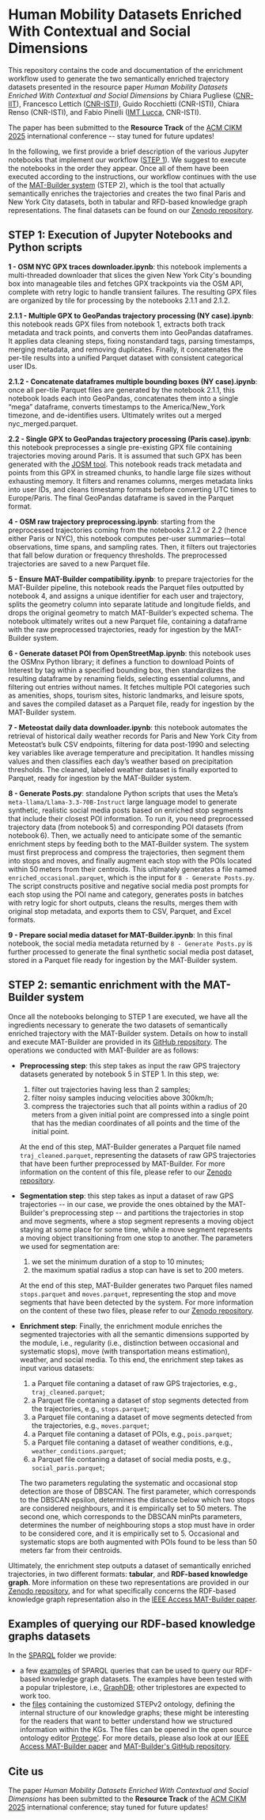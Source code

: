 # Human Mobility Datasets Enriched With Contextual and Social Dimensions

This repository contains the code and documentation of the enrichment workflow used to generate the two semantically enriched trajectory datasets presented in the resource paper *Human Mobility Datasets Enriched With Contextual and Social Dimensions* by Chiara Pugliese ([CNR-IIT](https://www.iit.cnr.it/en/)), Francesco Lettich ([CNR-ISTI](https://www.isti.cnr.it/en/)), Guido Rocchietti (CNR-ISTI), Chiara Renso (CNR-ISTI), and Fabio Pinelli ([IMT Lucca](https://www.imtlucca.it/), CNR-ISTI). 

The paper has been submitted to the **Resource Track** of the [ACM CIKM 2025](https://cikm2025.org/) international conference -- stay tuned for future updates!

In the following, we first provide a brief description of the various Jupyter notebooks that implement our workflow ([STEP 1](https://github.com/Fr4nz83/MAT-Dataset/blob/main/README.md#step-1-execution-of-jupyter-notebooks-and-python-scripts)). We suggest to execute the notebooks in the order they appear.
Once all of them have been executed according to the instructions, our workflow continues with the use of the [MAT-Builder system](https://github.com/chiarap2/MAT_Builder) (STEP 2), which is the tool that actually semantically enriches the trajectories and creates the two final Paris and New York City datasets, both in tabular and RFD-based knowledge graph representations. The final datasets can be found on our [Zenodo repository](https://doi.org/10.5281/zenodo.15624419).


## STEP 1: Execution of Jupyter Notebooks and Python scripts

**1 - OSM NYC GPX traces downloader.ipynb**: 
this notebook implements a multi-threaded downloader that slices the given New York City's bounding box into manageable tiles and fetches GPX trackpoints via the OSM API, complete with retry logic to handle transient failures. The resulting GPX files are organized by tile for processing by the notebooks 2.1.1 and 2.1.2.

**2.1.1 - Multiple GPX to GeoPandas trajectory processing (NY case).ipynb**:
this notebook reads GPX files from notebook 1, extracts both track metadata and track points, and converts them into GeoPandas dataframes. It applies data cleaning steps, fixing nonstandard tags, parsing timestamps, merging metadata, and removing duplicates. Finally, it concatenates the per-tile results into a unified Parquet dataset with consistent categorical user IDs.

**2.1.2 - Concatenate dataframes multiple bounding boxes (NY case).ipynb**:
once all per-tile Parquet files are generated by the notebook 2.1.1, this notebook loads each into GeoPandas, concatenates them into a single “mega” dataframe, converts timestamps to the America/New_York timezone, and de-identifies users. Ultimately writes out a merged nyc_merged.parquet.

**2.2 - Single GPX to GeoPandas trajectory processing (Paris case).ipynb**:
this notebook preprocesses a single pre-existing GPX file containing trajectories moving around Paris. It is assumed that such GPX has been generated with the [JOSM tool](https://josm.openstreetmap.de/). This notebook reads track metadata and points from this GPX in streamed chunks, to handle large file sizes without exhausting memory. It filters and renames columns, merges metadata links into user IDs, and cleans timestamp formats before converting UTC times to Europe/Paris. The final GeoPandas dataframe is saved in the Parquet format.

**4 - OSM raw trajectory preprocessing.ipynb**:
starting from the preprocessed trajectories coming from the notebooks 2.1.2 or 2.2 (hence either Paris or NYC), this notebook computes per-user summaries—total observations, time spans, and sampling rates. Then, it filters out trajectories that fall below duration or frequency thresholds. The preprocessed trajectories are saved to a new Parquet file.

**5 - Ensure MAT-Builder compatibility.ipynb**:
to prepare trajectories for the MAT-Builder pipeline, this notebook reads the Parquet files outputted by notebook 4, and assigns a unique identifier for each user and trajectory, splits the geometry column into separate latitude and longitude fields, and drops the original geometry to match MAT-Builder’s expected schema. The notebook ultimately writes out a new Parquet file, containing a dataframe with the raw preprocessed trajectories, ready for ingestion by the MAT-Builder system.

**6 - Generate dataset POI from OpenStreetMap.ipynb**:
this notebook uses the OSMnx Python library; it defines a function to download Points of Interest by tag within a specified bounding box, then standardizes the resulting dataframe by renaming fields, selecting essential columns, and filtering out entries without names. It fetches multiple POI categories such as amenities, shops, tourism sites, historic landmarks, and leisure spots, and saves the compiled dataset as a Parquet file, ready for ingestion by the MAT-Builder system.

**7 - Meteostat daily data downloader.ipynb**:
this notebook automates the retrieval of historical daily weather records for Paris and New York City from Meteostat’s bulk CSV endpoints, filtering for data post-1990 and selecting key variables like average temperature and precipitation. It handles missing values and then classifies each day’s weather based on precipitation thresholds. The cleaned, labeled weather dataset is finally exported to Parquet, ready for ingestion by the MAT-Builder system.

**8 - Generate Posts.py**: 
standalone Python scripts that uses the Meta’s ```meta-llama/Llama-3.3-70B-Instruct``` large language model to generate synthetic, realistic social media posts based on enriched stop segments that include their closest POI information.  To run it, you need preprocessed trajectory data (from notebook 5) and corresponding POI datasets (from notebook 6). Then, we actually need to anticipate some of the semantic enrichment steps by feeding both to the MAT‑Builder system. The system must first preprocess and compress the trajectories, then segment them into stops and moves, and finally augment each stop with the POIs located within 50 meters from their centroids. This ultimately generates a file named ```enriched_occasional.parquet```, which is the input for ```8 - Generate Posts.py```. The script constructs positive and negative social media post prompts for each stop using the POI name and category, generates posts in batches with retry logic for short outputs, cleans the results, merges them with original stop metadata, and exports them to CSV, Parquet, and Excel formats.

**9 - Prepare social media dataset for MAT-Builder.ipynb**:
In this final notebook, the social media metadata returned by ```8 - Generate Posts.py``` is further processed to generate the final synthetic social media post dataset, stored in a Parquet file ready for ingestion by the MAT-Builder system.


## STEP 2: semantic enrichment with the MAT-Builder system

Once all the notebooks belonging to STEP 1 are executed, we have all the ingredients necessary to generate the two datasets of semantically enriched trajectory with the MAT-Builder system. Details on how to install and execute MAT-Builder are provided in its [GitHub repository](https://github.com/chiarap2/MAT_Builder). The operations we conducted with MAT-Builder are as follows:

- **Preprocessing step**: this step takes as input the raw GPS trajectory datasets generated by notebook 5 in STEP 1. In this step, we:
   1. filter out trajectories having less than 2 samples;
   2. filter noisy samples inducing velocities above 300km/h;
   3. compress the trajectories such that all points within a radius of 20 meters from a given initial point are compressed into a single point that has the median coordinates of all points and the time of the initial point.
  
  At the end of this step, MAT-Builder generates a Parquet file named ```traj_cleaned.parquet```, representing the datasets of raw GPS trajectories that have been further preprocessed by MAT-Builder. For more information on the content of this file, please refer to our [Zenodo repository](https://doi.org/10.5281/zenodo.15624419).

- **Segmentation step**: this step takes as input a dataset of raw GPS trajectories -- in our case, we provide the ones obtained by the MAT-Builder's preprocessing step -- and partitions the trajectories in stop and move segments, where a stop segment represents a moving object staying at some place for some time, while a move segment represents a moving object transitioning from one stop to another. The parameters we used for segmentation are:
  1. we set the minimum duration of a stop to 10 minutes;
  2. the maximum spatial radius a stop can have is set to 200 meters. 

  At the end of this step, MAT-Builder generates two Parquet files named ```stops.parquet``` and ```moves.parquet```, representing the stop and move segments that have been detected by the system. For more information on the content of these two files, please refer to our [Zenodo repository](https://doi.org/10.5281/zenodo.15624419).

- **Enrichment step**: Finally, the enrichment module enriches the segmented trajectories with all the semantic dimensions supported by the module, i.e., regularity (i.e., distinction between occasional and systematic stops), move (with transportation means estimation), weather, and social media. To this end, the enrichment step takes as input various datasets:
  1. a Parquet file contaning a dataset of raw GPS trajectories, e.g., ```traj_cleaned.parquet```;
  2. a Parquet file contaning a dataset of stop segments detected from the trajectories, e.g., ```stops.parquet```;
  3. a Parquet file contaning a dataset of move segments detected from the trajectories, e.g., ```moves.parquet```;
  4. a Parquet file contaning a dataset of POIs, e.g., ```pois.parquet```;
  5. a Parquet file contaning a dataset of weather conditions, e.g., ```weather_conditions.parquet```;
  6. a Parquet file contaning a dataset of social media posts, e.g., ```social_paris.parquet```;

  The two parameters regulating the systematic and occasional stop detection are those of DBSCAN. The first parameter, which corresponds to the DBSCAN epsilon, determines the distance below which two stops are considered neighbours, and it is empirically set to 50 meters. The second one, which corresponds to the DBSCAN minPts parameters, determines the number of neighbouring stops a stop must have in order to be considered core, and it is empirically set to 5. Occasional and systematic stops are both augmented with POIs found to be less than 50 meters far from their centroids.

Ultimately, the enrichment step outputs a dataset of semantically enriched trajectories, in two different formats: **tabular**, and **RDF-based knowledge graph**. More information on these two representations are provided in our [Zenodo repository](https://doi.org/10.5281/zenodo.15624419), and for what specifically concerns the RDF-based knowledge graph representation also in the [IEEE Access MAT-Builder paper](https://ieeexplore.ieee.org/document/10227262).


## Examples of querying our RDF-based knowledge graphs datasets

In the [SPARQL](https://github.com/Fr4nz83/MAT-Dataset/tree/main/SPARQL) folder we provide:

- a few [examples](https://github.com/Fr4nz83/MAT-Dataset/tree/main/SPARQL/SPARQL_examples) of SPARQL queries that can be used to query our RDF-based knowledge graph datasets. The examples have been tested with a popular triplestore, i.e., [GraphDB](https://graphdb.ontotext.com/); other triplestores are expected to work too.
- the [files](https://github.com/Fr4nz83/MAT-Dataset/tree/main/SPARQL/ontology) containing the customized STEPv2 ontology, defining the internal structure of our knowledge graphs; these might be interesting for the readers that want to better understand how we structured information within the KGs. The files can be opened in the open source ontology editor [Protege'](https://protege.stanford.edu/). For more details, please also look at our [IEEE Access MAT-Builder paper](https://ieeexplore.ieee.org/document/10227262/) and [MAT-Builder's GitHub repository](https://github.com/chiarap2/MAT_Builder).

## Cite us

The paper *Human Mobility Datasets Enriched With Contextual and Social Dimensions* has been submitted to the **Resource Track** of the [ACM CIKM 2025](https://cikm2025.org/) international conference; stay tuned for future updates!
